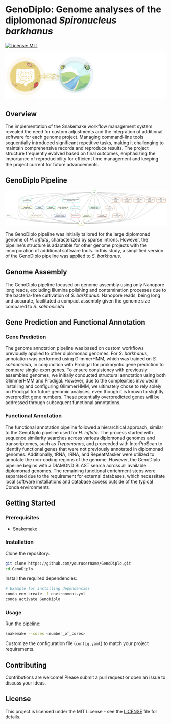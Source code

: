 # GenoDiplo: Genome analyses of the diplomonad _Spironucleus barkhanus_ 

[![License: MIT](https://img.shields.io/badge/License-MIT-yellow.svg)](https://opensource.org/licenses/MIT)

![GenoDiplo Logo](images/logo.png "GenoDiplo Logo")

## Overview

The implementation of the Snakemake workflow management system revealed the need for custom adjustments and the integration of additional software for each genome project. Managing command-line tools sequentially introduced significant repetitive tasks, making it challenging to maintain comprehensive records and reproduce results. The project structure frequently evolved based on final outcomes, emphasizing the importance of reproducibility for efficient time management and keeping the project current for future advancements.

## GenoDiplo Pipeline

![GenoDiplo Pipeline](images/dag.png "GenoDiplo Pipeline")

The GenoDiplo pipeline was initially tailored for the large diplomonad genome of *H. inflata*, characterized by sparse introns. However, the pipeline's structure is adaptable for other genome projects with the incorporation of additional software tools. In this study, a simplified version of the GenoDiplo pipeline was applied to *S. barkhanus*.

## Genome Assembly

The GenoDiplo pipeline focused on genome assembly using only Nanopore long reads, excluding Illumina polishing and contamination processes due to the bacteria-free cultivation of *S. barkhanus*. Nanopore reads, being long and accurate, facilitated a compact assembly given the genome size compared to *S. salmonicida*. 

## Gene Prediction and Functional Annotation

### Gene Prediction

The genome annotation pipeline was based on custom workflows previously applied to other diplomonad genomes. For *S. barkhanus*, annotation was performed using GlimmerHMM, which was trained on *S. salmonicida*, in conjunction with Prodigal for prokaryotic gene prediction to compare single-exon genes. To ensure consistency with previously assembled genomes, we initially conducted structural annotation using both GlimmerHMM and Prodigal. However, due to the complexities involved in installing and configuring GlimmerHMM, we ultimately chose to rely solely on Prodigal for future genomic analyses, even though it is known to slightly overpredict gene numbers. These potentially overpredicted genes will be addressed through subsequent functional annotations.
### Functional Annotation

The functional annotation pipeline followed a hierarchical approach, similar to the GenoDiplo pipeline used for *H. inflata*. The process started with sequence similarity searches across various diplomonad genomes and transcriptomes, such as *Trepomonas*, and proceeded with InterProScan to identify functional genes that were not previously annotated in diplomonad genomes. Additionally, tRNA, rRNA, and RepeatMasker were utilized to annotate the non-coding regions of the genome. However, the GenoDiplo pipeline begins with a DIAMOND BLAST search across all available diplomonad genomes. The remaining functional enrichment steps were separated due to the requirement for external databases, which necessitate local software installations and database access outside of the typical Conda environments.
## Getting Started

### Prerequisites

- Snakemake

### Installation

Clone the repository:

```bash
git clone https://github.com/yourusername/GenoDiplo.git
cd GenoDiplo
```

Install the required dependencies:

```bash
# Example for installing dependencies
conda env create -f environment.yml
conda activate GenoDiplo
```

### Usage

Run the pipeline:

```bash
snakemake --cores <number_of_cores>
```

Customize the configuration file (`config.yaml`) to match your project requirements.

## Contributing

Contributions are welcome! Please submit a pull request or open an issue to discuss your ideas.

## License

This project is licensed under the MIT License - see the [LICENSE](LICENSE) file for details.
